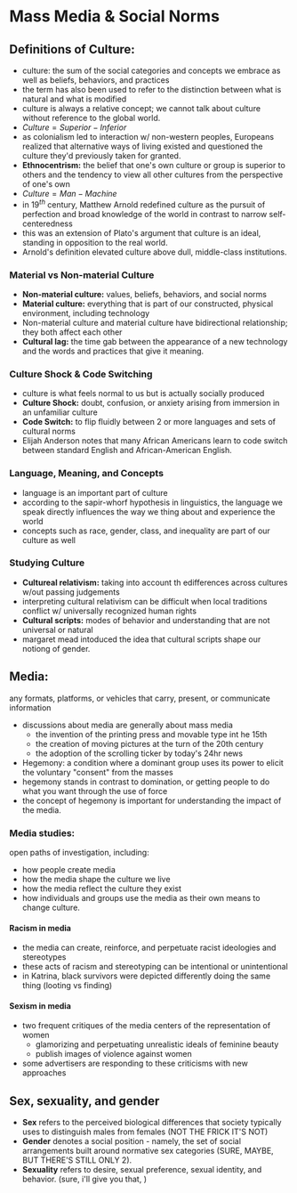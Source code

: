 # Mass Media & Social Norms
## Definitions of Culture:
- culture: the sum of the social categories and concepts we embrace as well as beliefs, behaviors, and practices
- the term has also been used to refer to the distinction between what is natural and what is modified
- culture is always a relative concept; we cannot talk about culture without reference to the global world.
- $Culture=Superior-Inferior$
- as colonialism led to interaction w/ non-western peoples, Europeans realized that alternative ways of living existed and questioned the culture they'd previously taken for granted.
- **Ethnocentrism:** the belief that one's own culture or group is superior to others and the tendency to view all other cultures from the perspective of one's own
- $Culture=Man-Machine$
- in $19^{th}$ century, Matthew Arnold redefined culture as the pursuit of perfection and broad knowledge of the world in contrast to narrow self-centeredness
- this was an extension of Plato's argument that culture is an ideal, standing in opposition to the real world.
- Arnold's definition elevated culture above dull, middle-class institutions.
### Material vs Non-material Culture
- **Non-material culture:** values, beliefs, behaviors, and social norms
- **Material culture:** everything that is part of our constructed, physical environment, including technology
- Non-material culture and material culture have bidirectional relationship; they both affect each other
- **Cultural lag:** the time gab between the appearance of a new technology and the words and practices that give it meaning.
### Culture Shock & Code Switching
- culture is what feels normal to us but is actually socially produced
- **Culture Shock:** doubt, confusion, or anxiety arising from immersion in an unfamiliar culture
- **Code Switch:** to flip fluidly between 2 or more languages and sets of cultural norms
- Elijah Anderson notes that many African Americans learn to code switch between standard English and African-American English.
### Language, Meaning, and Concepts
- language is an important part of culture
- according to the sapir-whorf hypothesis in linguistics, the language we speak directly influences the way we thing about and experience the world
- concepts such as race, gender, class, and inequality are part of our culture as well
### Studying Culture
- **Cultureal relativism:** taking into account th edifferences across cultures w/out passing judgements
- interpreting cultural relativism can be difficult when local traditions conflict w/ universally recognized human rights
- **Cultural scripts:** modes of behavior and understanding that are not universal or natural
- margaret mead intoduced the idea that cultural scripts shape our notiong of gender.
## Media:
any formats, platforms, or vehicles that carry, present, or communicate information
- discussions about media are generally about mass media
	- the invention of the printing press and movable type int he 15th
	- the creation of moving pictures at the turn of the 20th century
	- the adoption of the scrolling ticker by today's 24hr news
- Hegemony: a condition where a dominant group uses its power to elicit the voluntary "consent" from the masses
- hegemony stands in contrast to domination, or getting people to do what you want through the use of force
- the concept of hegemony is important for understanding the impact of the media. 
### Media studies:
open paths of investigation, including:
- how people create media
- how the media shape the culture we live
- how the media reflect the culture they exist
- how individuals and groups use the media as their own means to change culture.
#### Racism in media
- the media can create, reinforce, and perpetuate racist ideologies and stereotypes
- these acts of racism and stereotyping can be intentional or unintentional
- in Katrina, black survivors were depicted differently doing the same thing (looting vs finding)
#### Sexism in media
- two frequent critiques of the media centers of the representation of women
	- glamorizing and perpetuating unrealistic ideals of feminine beauty
	- publish images of violence against women
- some advertisers are responding to these criticisms with new approaches

## Sex, sexuality, and gender
- **Sex** refers to the perceived biological differences that society typically uses to distinguish males from females (NOT THE FRICK IT'S NOT)
- **Gender** denotes a social position - namely, the set of social arrangements built around normative sex categories (SURE, MAYBE, BUT THERE'S STILL ONLY 2).
- **Sexuality** refers to desire, sexual preference, sexual identity, and behavior. (sure, i'll give you that, )